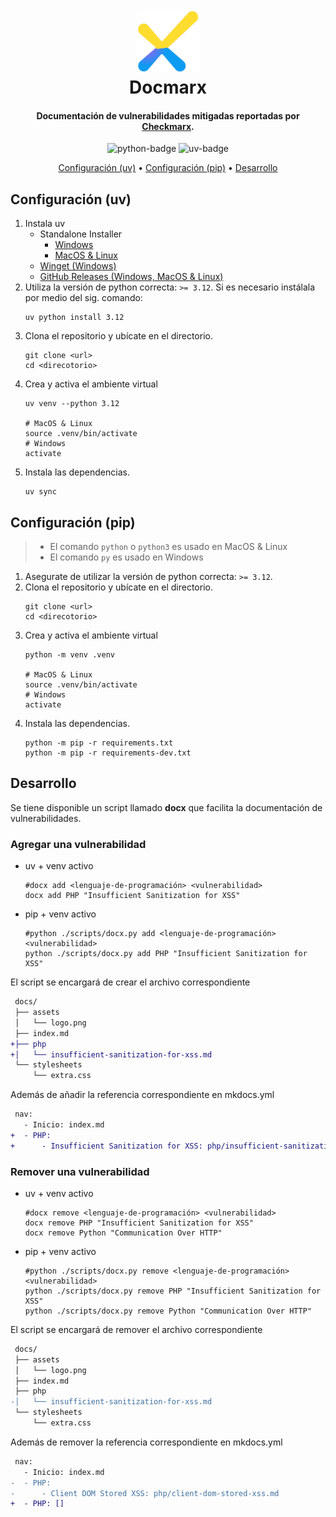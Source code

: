 <h1 align="center">
    <br>
    <img src="docs/assets/logo.png" alt="Markdownify" height="100"/>
    <br>
    Docmarx
</h1>

<h4 align="center">Documentación de vulnerabilidades mitigadas reportadas por <a href="https://checkmarx.com/" target="_blank">Checkmarx</a>.</h4>

<p align="center">
    <img alt="python-badge" src="https://img.shields.io/badge/python-3.12-3670A0?style=for-the-badge&logo=python&logoColor=ffdd54">
    <img alt="uv-badge" src="https://img.shields.io/badge/uv-0.5.13-3670A0?style=for-the-badge&logo=uv&logoColor=ffdd54">
</p>

<p align="center">
    <a href="#configuración-uv">Configuración (uv)</a> •
    <a href="#configuración-pip">Configuración (pip)</a> •
    <a href="#desarrollo">Desarrollo</a>
</p>

## Configuración (uv)

1. Instala uv
   - Standalone Installer
      - [Windows](https://docs.astral.sh/uv/getting-started/installation/#__tabbed_1_2)
      - [MacOS & Linux](https://docs.astral.sh/uv/getting-started/installation/#__tabbed_1_1)
   - [Winget (Windows)](https://docs.astral.sh/uv/getting-started/installation/#winget)
   - [GitHub Releases (Windows, MacOS & Linux)](https://github.com/astral-sh/uv/releases)
2. Utiliza la versión de python correcta: `>= 3.12`. Si es necesario instálala por medio del sig. comando:
   ```shell
   uv python install 3.12
   ```
3. Clona el repositorio y ubícate en el directorio.
   ```shell
   git clone <url>
   cd <direcotorio>
   ```
4. Crea y activa el ambiente virtual
   ```shell
   uv venv --python 3.12

   # MacOS & Linux
   source .venv/bin/activate
   # Windows
   activate
   ```
5. Instala las dependencias.
   ```shell
   uv sync
   ```

## Configuración (pip)
> - El comando `python` o `python3` es usado en MacOS & Linux
> - El comando `py` es usado en Windows

1. Asegurate de utilizar la versión de python correcta: `>= 3.12`.
2. Clona el repositorio y ubícate en el directorio.
   ```shell
   git clone <url>
   cd <direcotorio>
   ```
3. Crea y activa el ambiente virtual
   ```shell
   python -m venv .venv

   # MacOS & Linux
   source .venv/bin/activate
   # Windows
   activate
   ```
4. Instala las dependencias.
   ```shell
   python -m pip -r requirements.txt
   python -m pip -r requirements-dev.txt
   ```

## Desarrollo

Se tiene disponible un script llamado **docx** que facilita la documentación de vulnerabilidades.

### Agregar una vulnerabilidad

- uv + venv activo
   ```shell
   #docx add <lenguaje-de-programación> <vulnerabilidad>
   docx add PHP "Insufficient Sanitization for XSS"
   ```
- pip + venv activo
   ```shell
   #python ./scripts/docx.py add <lenguaje-de-programación> <vulnerabilidad>
   python ./scripts/docx.py add PHP "Insufficient Sanitization for XSS"
   ```

El script se encargará de crear el archivo correspondiente

```diff
 docs/
 ├── assets
 │   └── logo.png
 ├── index.md
+├── php
+│   └── insufficient-sanitization-for-xss.md
 └── stylesheets
     └── extra.css
```

Además de añadir la referencia correspondiente en mkdocs.yml

```diff
 nav:
   - Inicio: index.md
+  - PHP:
+      - Insufficient Sanitization for XSS: php/insufficient-sanitization-for-xss.md
```

### Remover una vulnerabilidad

- uv + venv activo
   ```shell
   #docx remove <lenguaje-de-programación> <vulnerabilidad>
   docx remove PHP "Insufficient Sanitization for XSS"
   docx remove Python "Communication Over HTTP"
   ```
- pip + venv activo
   ```shell
   #python ./scripts/docx.py remove <lenguaje-de-programación> <vulnerabilidad>
   python ./scripts/docx.py remove PHP "Insufficient Sanitization for XSS"
   python ./scripts/docx.py remove Python "Communication Over HTTP"
   ```

El script se encargará de remover el archivo correspondiente

```diff
 docs/
 ├── assets
 │   └── logo.png
 ├── index.md
 ├── php
-│   └── insufficient-sanitization-for-xss.md
 └── stylesheets
     └── extra.css
```

Además de remover la referencia correspondiente en mkdocs.yml

```diff
 nav:
   - Inicio: index.md
-  - PHP:
-      - Client DOM Stored XSS: php/client-dom-stored-xss.md
+  - PHP: []
```
